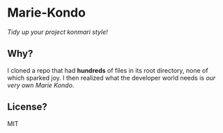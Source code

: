 # Marie-Kondo
_Tidy up your project konmari style!_

## Why?
I cloned a repo that had **hundreds** of files in its root directory, none of which sparked joy. I then realized what the developer world needs is _our very own Marie Kondo_.

## License?
MIT
